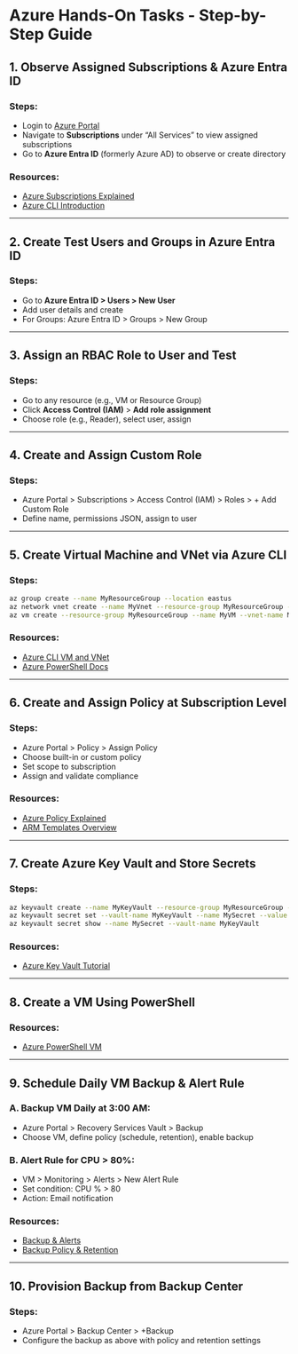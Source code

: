 
# Azure Hands-On Tasks - Step-by-Step Guide

## 1. Observe Assigned Subscriptions & Azure Entra ID

### Steps:
- Login to [Azure Portal](https://portal.azure.com)
- Navigate to **Subscriptions** under “All Services” to view assigned subscriptions
- Go to **Azure Entra ID** (formerly Azure AD) to observe or create directory

### Resources:
- [Azure Subscriptions Explained](https://www.youtube.com/watch?v=-BD5rlMyLUY)
- [Azure CLI Introduction](https://learn.microsoft.com/en-us/cli/azure/what-is-azure-cli)

---

## 2. Create Test Users and Groups in Azure Entra ID

### Steps:
- Go to **Azure Entra ID > Users > New User**
- Add user details and create
- For Groups: Azure Entra ID > Groups > New Group

---

## 3. Assign an RBAC Role to User and Test

### Steps:
- Go to any resource (e.g., VM or Resource Group)
- Click **Access Control (IAM)** > **Add role assignment**
- Choose role (e.g., Reader), select user, assign

---

## 4. Create and Assign Custom Role

### Steps:
- Azure Portal > Subscriptions > Access Control (IAM) > Roles > + Add Custom Role
- Define name, permissions JSON, assign to user

---

## 5. Create Virtual Machine and VNet via Azure CLI

### Steps:
```bash
az group create --name MyResourceGroup --location eastus
az network vnet create --name MyVnet --resource-group MyResourceGroup --subnet-name MySubnet
az vm create --resource-group MyResourceGroup --name MyVM --vnet-name MyVnet --subnet MySubnet --image UbuntuLTS --admin-username azureuser --generate-ssh-keys
```

### Resources:
- [Azure CLI VM and VNet](https://www.youtube.com/watch?v=DOywwse_j8I)
- [Azure PowerShell Docs](https://learn.microsoft.com/en-us/powershell/azure/what-is-azure-powershell?view=azps-9.3.0)

---

## 6. Create and Assign Policy at Subscription Level

### Steps:
- Azure Portal > Policy > Assign Policy
- Choose built-in or custom policy
- Set scope to subscription
- Assign and validate compliance

### Resources:
- [Azure Policy Explained](https://www.youtube.com/watch?v=4wGns611G4w)
- [ARM Templates Overview](https://learn.microsoft.com/en-us/azure/azure-resource-manager/templates/overview)

---

## 7. Create Azure Key Vault and Store Secrets

### Steps:
```bash
az keyvault create --name MyKeyVault --resource-group MyResourceGroup --location eastus
az keyvault secret set --vault-name MyKeyVault --name MySecret --value "MyValue"
az keyvault secret show --name MySecret --vault-name MyKeyVault
```

### Resources:
- [Azure Key Vault Tutorial](https://www.youtube.com/watch?v=JDRixckApxM)

---

## 8. Create a VM Using PowerShell

### Resources:
- [Azure PowerShell VM](https://www.youtube.com/watch?v=-SRk0hHa-S0)

---

## 9. Schedule Daily VM Backup & Alert Rule

### A. Backup VM Daily at 3:00 AM:
- Azure Portal > Recovery Services Vault > Backup
- Choose VM, define policy (schedule, retention), enable backup

### B. Alert Rule for CPU > 80%:
- VM > Monitoring > Alerts > New Alert Rule
- Set condition: CPU % > 80
- Action: Email notification

### Resources:
- [Backup & Alerts](https://www.youtube.com/watch?v=lzVQ3NqMnTE)
- [Backup Policy & Retention](https://www.youtube.com/watch?v=A0jAeGf2zUQ)

---

## 10. Provision Backup from Backup Center

### Steps:
- Azure Portal > Backup Center > +Backup
- Configure the backup as above with policy and retention settings
